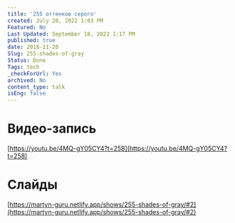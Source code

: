 ```yaml
---
title: '255 оттенков серого'
created: July 20, 2022 1:03 PM
Featured: No
Last Updated: September 18, 2022 1:17 PM
published: true
date: 2018-11-20
Slug: 255-shades-of-gray
Status: Done
Tags: tech
_checkForUrl: Yes
archived: No
content_type: talk
isEng: false
---
```


# Видео-запись

[https://youtu.be/4MQ-gY05CY4?t=258](https://youtu.be/4MQ-gY05CY4?t=258)

# Слайды

[https://martyn-guru.netlify.app/shows/255-shades-of-gray/#2](https://martyn-guru.netlify.app/shows/255-shades-of-gray/#2)